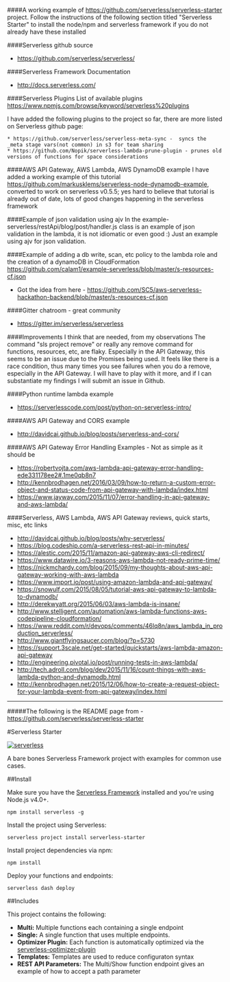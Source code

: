####A working example of https://github.com/serverless/serverless-starter project.
Follow the instructions of the following section titled "Serverless Starter"  to install the node/npm and serverless framework if you do not already have these installed

####Serverless github source 
* https://github.com/serverless/serverless/

####Serverless Framework Documentation
* http://docs.serverless.com/

####Serverless Plugins
List of available plugins
https://www.npmjs.com/browse/keyword/serverless%20plugins

I have added the following plugins to the project so far, there are more listed on Serverless github page:
```
* https://github.com/serverless/serverless-meta-sync -  syncs the _meta stage vars(not common) in s3 for team sharing
* https://github.com/Nopik/serverless-lambda-prune-plugin - prunes old versions of functions for space considerations
```

####AWS API Gateway, AWS Lambda, AWS DynamoDB example
I have added a working example of this tutorial https://github.com/markusklems/serverless-node-dynamodb-example, converted to work on serverless v0.5.5; yes hard to believe that tutorial is already out of date, lots of good changes happening in the serverless framework

####Example of json validation using ajv 
In the example-serverless/restApi/blog/post/handler.js class is an example of json validation in the lambda, it is not idiomatic or even good :) Just an example using ajv for json validation.

####Example of adding a db write, scan, etc policy to the lambda role and the creation of a dynamoDB in CloudFormation
https://github.com/calam1/example-serverless/blob/master/s-resources-cf.json
* Got the idea from here - https://github.com/SC5/aws-serverless-hackathon-backend/blob/master/s-resources-cf.json

####Gitter chatroom - great community
* https://gitter.im/serverless/serverless

####Improvements I think that are needed, from my observations
The command "sls project remove" or really any remove command for functions, resources, etc, are flaky.  Especially in the API Gateway, this seems to be an issue due to the Promises being used.  It feels like there is a race condition, thus many times you see failures when you do a remove, especially in the API Gateway.  I will have to play with it more, and if I can substantiate my findings I will submit an issue in Github.

####Python runtime lambda example
* https://serverlesscode.com/post/python-on-serverless-intro/

####AWS API Gateway and CORS example
* http://davidcai.github.io/blog/posts/serverless-and-cors/

####AWS API Gateway Error Handling Examples - Not as simple as it should be
* https://robertvojta.com/aws-lambda-api-gateway-error-handling-ede331178ee2#.1me0qb8n7
* http://kennbrodhagen.net/2016/03/09/how-to-return-a-custom-error-object-and-status-code-from-api-gateway-with-lambda/index.html
* https://www.jayway.com/2015/11/07/error-handling-in-api-gateway-and-aws-lambda/

####Serverless, AWS Lambda, AWS API Gateway reviews, quick starts, misc, etc links
* http://davidcai.github.io/blog/posts/why-serverless/
* https://blog.codeship.com/a-serverless-rest-api-in-minutes/
* https://alestic.com/2015/11/amazon-api-gateway-aws-cli-redirect/
* https://www.datawire.io/3-reasons-aws-lambda-not-ready-prime-time/
* https://nickmchardy.com/blog/2015/09/my-thoughts-about-aws-api-gateway-working-with-aws-lambda
* https://www.import.io/post/using-amazon-lambda-and-api-gateway/
* https://snowulf.com/2015/08/05/tutorial-aws-api-gateway-to-lambda-to-dynamodb/
* http://derekwyatt.org/2015/06/03/aws-lambda-is-insane/
* http://www.stelligent.com/automation/aws-lambda-functions-aws-codepipeline-cloudformation/
* https://www.reddit.com/r/devops/comments/46lq8n/aws_lambda_in_production_serverless/
* http://www.giantflyingsaucer.com/blog/?p=5730
* https://support.3scale.net/get-started/quickstarts/aws-lambda-amazon-api-gateway
* http://engineering.pivotal.io/post/running-tests-in-aws-lambda/
* http://tech.adroll.com/blog/dev/2015/11/16/count-things-with-aws-lambda-python-and-dynamodb.html
* http://kennbrodhagen.net/2015/12/06/how-to-create-a-request-object-for-your-lambda-event-from-api-gateway/index.html



-----------------------------------

#####The following is the README page from - https://github.com/serverless/serverless-starter

#Serverless Starter

[![serverless](http://public.serverless.com/badges/v3.svg)](http://www.serverless.com)

A bare bones Serverless Framework project with examples for common use cases.

##Install

Make sure you have the [Serverless Framework](http://www.serverless.com) installed and you're using Node.js v4.0+. 
```
npm install serverless -g
```

Install the project using Serverless:
```
serverless project install serverless-starter
```

Install project dependencies via npm:
```
npm install
```

Deploy your functions and endpoints:
```
serverless dash deploy
```

##Includes

This project contains the following:

* **Multi:** Multiple functions each containing a single endpoint
* **Single:** A single function that uses multiple endpoints.
* **Optimizer Plugin:**  Each function is automatically optimized via the [serverless-optimizer-plugin](https://www.github.com/serverless/serverless-optimizer-plugin)
* **Templates:** Templates are used to reduce configuraton syntax
* **REST API Parameters:** The Multi/Show function endpoint gives an example of how to accept a path parameter
